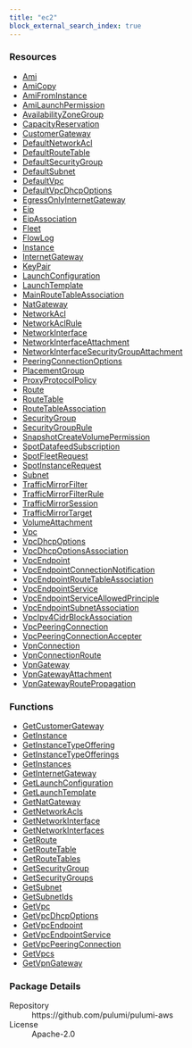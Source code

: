 ```yaml
---
title: "ec2"
block_external_search_index: true
---
```


<!-- WARNING: this file was generated by Pulumi Docs Generator. -->
<!-- Do not edit by hand unless you're certain you know what you are doing! -->

<h3>Resources</h3>
<ul class="api">
    <li><a href="ami"><span class="symbol resource"></span>Ami</a></li>
    <li><a href="amicopy"><span class="symbol resource"></span>AmiCopy</a></li>
    <li><a href="amifrominstance"><span class="symbol resource"></span>AmiFromInstance</a></li>
    <li><a href="amilaunchpermission"><span class="symbol resource"></span>AmiLaunchPermission</a></li>
    <li><a href="availabilityzonegroup"><span class="symbol resource"></span>AvailabilityZoneGroup</a></li>
    <li><a href="capacityreservation"><span class="symbol resource"></span>CapacityReservation</a></li>
    <li><a href="customergateway"><span class="symbol resource"></span>CustomerGateway</a></li>
    <li><a href="defaultnetworkacl"><span class="symbol resource"></span>DefaultNetworkAcl</a></li>
    <li><a href="defaultroutetable"><span class="symbol resource"></span>DefaultRouteTable</a></li>
    <li><a href="defaultsecuritygroup"><span class="symbol resource"></span>DefaultSecurityGroup</a></li>
    <li><a href="defaultsubnet"><span class="symbol resource"></span>DefaultSubnet</a></li>
    <li><a href="defaultvpc"><span class="symbol resource"></span>DefaultVpc</a></li>
    <li><a href="defaultvpcdhcpoptions"><span class="symbol resource"></span>DefaultVpcDhcpOptions</a></li>
    <li><a href="egressonlyinternetgateway"><span class="symbol resource"></span>EgressOnlyInternetGateway</a></li>
    <li><a href="eip"><span class="symbol resource"></span>Eip</a></li>
    <li><a href="eipassociation"><span class="symbol resource"></span>EipAssociation</a></li>
    <li><a href="fleet"><span class="symbol resource"></span>Fleet</a></li>
    <li><a href="flowlog"><span class="symbol resource"></span>FlowLog</a></li>
    <li><a href="instance"><span class="symbol resource"></span>Instance</a></li>
    <li><a href="internetgateway"><span class="symbol resource"></span>InternetGateway</a></li>
    <li><a href="keypair"><span class="symbol resource"></span>KeyPair</a></li>
    <li><a href="launchconfiguration"><span class="symbol resource"></span>LaunchConfiguration</a></li>
    <li><a href="launchtemplate"><span class="symbol resource"></span>LaunchTemplate</a></li>
    <li><a href="mainroutetableassociation"><span class="symbol resource"></span>MainRouteTableAssociation</a></li>
    <li><a href="natgateway"><span class="symbol resource"></span>NatGateway</a></li>
    <li><a href="networkacl"><span class="symbol resource"></span>NetworkAcl</a></li>
    <li><a href="networkaclrule"><span class="symbol resource"></span>NetworkAclRule</a></li>
    <li><a href="networkinterface"><span class="symbol resource"></span>NetworkInterface</a></li>
    <li><a href="networkinterfaceattachment"><span class="symbol resource"></span>NetworkInterfaceAttachment</a></li>
    <li><a href="networkinterfacesecuritygroupattachment"><span class="symbol resource"></span>NetworkInterfaceSecurityGroupAttachment</a></li>
    <li><a href="peeringconnectionoptions"><span class="symbol resource"></span>PeeringConnectionOptions</a></li>
    <li><a href="placementgroup"><span class="symbol resource"></span>PlacementGroup</a></li>
    <li><a href="proxyprotocolpolicy"><span class="symbol resource"></span>ProxyProtocolPolicy</a></li>
    <li><a href="route"><span class="symbol resource"></span>Route</a></li>
    <li><a href="routetable"><span class="symbol resource"></span>RouteTable</a></li>
    <li><a href="routetableassociation"><span class="symbol resource"></span>RouteTableAssociation</a></li>
    <li><a href="securitygroup"><span class="symbol resource"></span>SecurityGroup</a></li>
    <li><a href="securitygrouprule"><span class="symbol resource"></span>SecurityGroupRule</a></li>
    <li><a href="snapshotcreatevolumepermission"><span class="symbol resource"></span>SnapshotCreateVolumePermission</a></li>
    <li><a href="spotdatafeedsubscription"><span class="symbol resource"></span>SpotDatafeedSubscription</a></li>
    <li><a href="spotfleetrequest"><span class="symbol resource"></span>SpotFleetRequest</a></li>
    <li><a href="spotinstancerequest"><span class="symbol resource"></span>SpotInstanceRequest</a></li>
    <li><a href="subnet"><span class="symbol resource"></span>Subnet</a></li>
    <li><a href="trafficmirrorfilter"><span class="symbol resource"></span>TrafficMirrorFilter</a></li>
    <li><a href="trafficmirrorfilterrule"><span class="symbol resource"></span>TrafficMirrorFilterRule</a></li>
    <li><a href="trafficmirrorsession"><span class="symbol resource"></span>TrafficMirrorSession</a></li>
    <li><a href="trafficmirrortarget"><span class="symbol resource"></span>TrafficMirrorTarget</a></li>
    <li><a href="volumeattachment"><span class="symbol resource"></span>VolumeAttachment</a></li>
    <li><a href="vpc"><span class="symbol resource"></span>Vpc</a></li>
    <li><a href="vpcdhcpoptions"><span class="symbol resource"></span>VpcDhcpOptions</a></li>
    <li><a href="vpcdhcpoptionsassociation"><span class="symbol resource"></span>VpcDhcpOptionsAssociation</a></li>
    <li><a href="vpcendpoint"><span class="symbol resource"></span>VpcEndpoint</a></li>
    <li><a href="vpcendpointconnectionnotification"><span class="symbol resource"></span>VpcEndpointConnectionNotification</a></li>
    <li><a href="vpcendpointroutetableassociation"><span class="symbol resource"></span>VpcEndpointRouteTableAssociation</a></li>
    <li><a href="vpcendpointservice"><span class="symbol resource"></span>VpcEndpointService</a></li>
    <li><a href="vpcendpointserviceallowedprinciple"><span class="symbol resource"></span>VpcEndpointServiceAllowedPrinciple</a></li>
    <li><a href="vpcendpointsubnetassociation"><span class="symbol resource"></span>VpcEndpointSubnetAssociation</a></li>
    <li><a href="vpcipv4cidrblockassociation"><span class="symbol resource"></span>VpcIpv4CidrBlockAssociation</a></li>
    <li><a href="vpcpeeringconnection"><span class="symbol resource"></span>VpcPeeringConnection</a></li>
    <li><a href="vpcpeeringconnectionaccepter"><span class="symbol resource"></span>VpcPeeringConnectionAccepter</a></li>
    <li><a href="vpnconnection"><span class="symbol resource"></span>VpnConnection</a></li>
    <li><a href="vpnconnectionroute"><span class="symbol resource"></span>VpnConnectionRoute</a></li>
    <li><a href="vpngateway"><span class="symbol resource"></span>VpnGateway</a></li>
    <li><a href="vpngatewayattachment"><span class="symbol resource"></span>VpnGatewayAttachment</a></li>
    <li><a href="vpngatewayroutepropagation"><span class="symbol resource"></span>VpnGatewayRoutePropagation</a></li>
</ul>

<h3>Functions</h3>
<ul class="api">
    <li><a href="getcustomergateway"><span class="symbol datasource"></span>GetCustomerGateway</a></li>
    <li><a href="getinstance"><span class="symbol datasource"></span>GetInstance</a></li>
    <li><a href="getinstancetypeoffering"><span class="symbol datasource"></span>GetInstanceTypeOffering</a></li>
    <li><a href="getinstancetypeofferings"><span class="symbol datasource"></span>GetInstanceTypeOfferings</a></li>
    <li><a href="getinstances"><span class="symbol datasource"></span>GetInstances</a></li>
    <li><a href="getinternetgateway"><span class="symbol datasource"></span>GetInternetGateway</a></li>
    <li><a href="getlaunchconfiguration"><span class="symbol datasource"></span>GetLaunchConfiguration</a></li>
    <li><a href="getlaunchtemplate"><span class="symbol datasource"></span>GetLaunchTemplate</a></li>
    <li><a href="getnatgateway"><span class="symbol datasource"></span>GetNatGateway</a></li>
    <li><a href="getnetworkacls"><span class="symbol datasource"></span>GetNetworkAcls</a></li>
    <li><a href="getnetworkinterface"><span class="symbol datasource"></span>GetNetworkInterface</a></li>
    <li><a href="getnetworkinterfaces"><span class="symbol datasource"></span>GetNetworkInterfaces</a></li>
    <li><a href="getroute"><span class="symbol datasource"></span>GetRoute</a></li>
    <li><a href="getroutetable"><span class="symbol datasource"></span>GetRouteTable</a></li>
    <li><a href="getroutetables"><span class="symbol datasource"></span>GetRouteTables</a></li>
    <li><a href="getsecuritygroup"><span class="symbol datasource"></span>GetSecurityGroup</a></li>
    <li><a href="getsecuritygroups"><span class="symbol datasource"></span>GetSecurityGroups</a></li>
    <li><a href="getsubnet"><span class="symbol datasource"></span>GetSubnet</a></li>
    <li><a href="getsubnetids"><span class="symbol datasource"></span>GetSubnetIds</a></li>
    <li><a href="getvpc"><span class="symbol datasource"></span>GetVpc</a></li>
    <li><a href="getvpcdhcpoptions"><span class="symbol datasource"></span>GetVpcDhcpOptions</a></li>
    <li><a href="getvpcendpoint"><span class="symbol datasource"></span>GetVpcEndpoint</a></li>
    <li><a href="getvpcendpointservice"><span class="symbol datasource"></span>GetVpcEndpointService</a></li>
    <li><a href="getvpcpeeringconnection"><span class="symbol datasource"></span>GetVpcPeeringConnection</a></li>
    <li><a href="getvpcs"><span class="symbol datasource"></span>GetVpcs</a></li>
    <li><a href="getvpngateway"><span class="symbol datasource"></span>GetVpnGateway</a></li>
</ul>

<h3>Package Details</h3>
<dl class="package-details">
	<dt>Repository</dt>
	<dd>https://github.com/pulumi/pulumi-aws</dd>
	<dt>License</dt>
	<dd>Apache-2.0</dd>
</dl>

